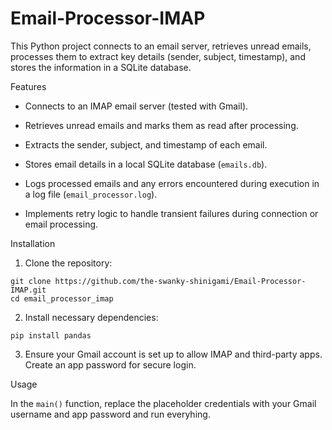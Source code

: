 # Email-Processor-IMAP
This Python project connects to an email server, retrieves unread emails, processes them to extract key details (sender, subject, timestamp), and stores the information in a SQLite database.

Features

* Connects to an IMAP email server (tested with Gmail).

* Retrieves unread emails and marks them as read after processing.

* Extracts the sender, subject, and timestamp of each email.

* Stores email details in a local SQLite database (```emails.db```).

* Logs processed emails and any errors encountered during execution in a log file (```email_processor.log```).

* Implements retry logic to handle transient failures during connection or email processing.

Installation

1. Clone the repository:

```
git clone https://github.com/the-swanky-shinigami/Email-Processor-IMAP.git
cd email_processor_imap
```

2. Install necessary dependencies:

```
pip install pandas
```

3. Ensure your Gmail account is set up to allow IMAP and third-party apps. Create an app password for secure login.

Usage

In the ```main()``` function, replace the placeholder credentials with your Gmail username and app password and run everyhing.

